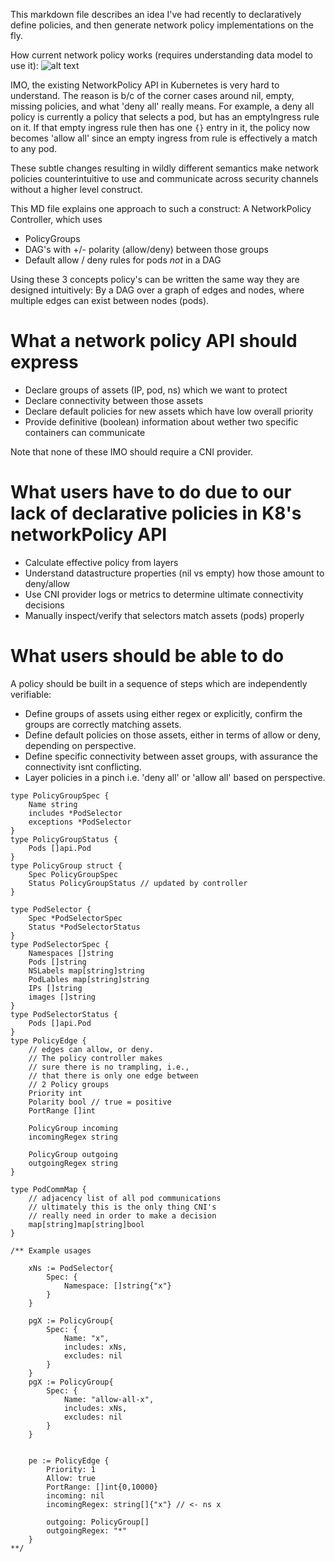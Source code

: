 This markdown file describes an idea I've had recently to declaratively define policies, and then generate network policy implementations on the fly.


How current network policy works (requires understanding data model to use it): 
![alt text](https://github.com/jayunit100/k8sprototypes/raw/master/NetpolController/Kubernetes:%20An%20Illustrated%20API.png "v1 net pol diagram")


IMO, the existing NetworkPolicy API in Kubernetes is very hard to understand.  The reason is b/c of the corner cases around nil, empty, missing policies, and what 'deny all' really means.  For example, a deny all policy is currently a policy that selects a pod, but has an emptyIngress rule on it.  If that empty ingress rule then has one `{}` entry in it, the policy now becomes 'allow all' since an empty ingress from rule is effectively a match to any pod.

These subtle changes resulting in wildly different semantics make network policies counterintuitive to use and communicate across security channels without a higher level construct.

This MD file explains one approach to such a construct: A NetworkPolicy Controller, which uses 

- PolicyGroups
- DAG's with +/- polarity (allow/deny) between those groups
- Default allow / deny rules for pods *not* in a DAG

Using these 3 concepts policy's can be written the same way they are designed intuitively: By a DAG over a graph of edges and nodes, where multiple edges can exist between nodes (pods).

# What a network policy API should express

- Declare groups of assets (IP, pod, ns) which we want to protect 
- Declare connectivity between those assets 
- Declare default policies for new assets which have low overall priority
- Provide definitive (boolean) information about wether two specific containers can communicate

Note that none of these IMO should require a CNI provider.

# What users have to do due to our lack of declarative policies in K8's networkPolicy API

- Calculate effective policy from layers
- Understand datastructure properties (nil vs empty) how those amount to deny/allow
- Use CNI provider logs or metrics to determine ultimate connectivity decisions
- Manually inspect/verify that selectors match assets (pods) properly

# What users should be able to do

A policy should be built in a sequence of steps which are independently verifiable:

- Define groups of assets using either regex or explicitly, confirm the groups are correctly matching assets.
- Define default policies on those assets, either in terms of allow or deny, depending on perspective.
- Define specific connectivity between asset groups, with assurance the connectivity isnt conflicting.
- Layer policies in a pinch i.e. 'deny all'  or 'allow all' based on perspective.

```
type PolicyGroupSpec {
	Name string
	includes *PodSelector
	exceptions *PodSelector	
}
type PolicyGroupStatus {
	Pods []api.Pod
}
type PolicyGroup struct {
	Spec PolicyGroupSpec
	Status PolicyGroupStatus // updated by controller
}

type PodSelector {
	Spec *PodSelectorSpec
	Status *PodSelectorStatus
}
type PodSelectorSpec {
	Namespaces []string
	Pods []string
	NSLabels map[string]string
	PodLables map[string]string
	IPs []string
	images []string
}
type PodSelectorStatus {
	Pods []api.Pod
}
type PolicyEdge {
	// edges can allow, or deny.
	// The policy controller makes
	// sure there is no trampling, i.e., 
	// that there is only one edge between
	// 2 Policy groups
	Priority int
	Polarity bool // true = positive
	PortRange []int

	PolicyGroup incoming
	incomingRegex string

	PolicyGroup outgoing
	outgoingRegex string
}

type PodCommMap {
	// adjacency list of all pod communications
	// ultimately this is the only thing CNI's
	// really need in order to make a decision
	map[string]map[string]bool
}

/** Example usages

	xNs := PodSelector{
		Spec: {
			Namespace: []string{"x"}
		}
	}

	pgX := PolicyGroup{
		Spec: {
			Name: "x",
			includes: xNs,
			excludes: nil
		}		
	}
	pgX := PolicyGroup{
		Spec: {
			Name: "allow-all-x",
			includes: xNs,
			excludes: nil
		}		
	}


	pe := PolicyEdge {
		Priority: 1
		Allow: true
		PortRange: []int{0,10000}
		incoming: nil
		incomingRegex: string[]{"x"} // <- ns x
	
		outgoing: PolicyGroup[]
		outgoingRegex: "*"
	}
**/

```
